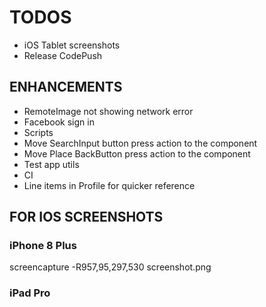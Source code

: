 # TODOS

- iOS Tablet screenshots
- Release CodePush

## ENHANCEMENTS

- RemoteImage not showing network error
- Facebook sign in
- Scripts
- Move SearchInput button press action to the component
- Move Place BackButton press action to the component
- Test app utils
- CI
- Line items in Profile for quicker reference

## FOR IOS SCREENSHOTS

### iPhone 8 Plus

screencapture -R957,95,297,530 screenshot.png

### iPad Pro
